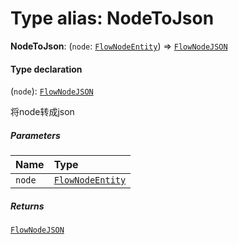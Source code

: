 # Type alias: NodeToJson

**NodeToJson**: (`node`: [`FlowNodeEntity`](/en/auto-docs/free-layout-editor/classes/FlowNodeEntity-1.md)) => [`FlowNodeJSON`](/en/auto-docs/free-layout-editor/interfaces/FlowNodeJSON.md)

#### Type declaration

(`node`): [`FlowNodeJSON`](/en/auto-docs/free-layout-editor/interfaces/FlowNodeJSON.md)

将node转成json

##### Parameters

| Name | Type |
| :------ | :------ |
| `node` | [`FlowNodeEntity`](/en/auto-docs/free-layout-editor/classes/FlowNodeEntity-1.md) |

##### Returns

[`FlowNodeJSON`](/en/auto-docs/free-layout-editor/interfaces/FlowNodeJSON.md)
